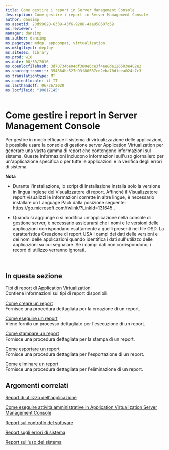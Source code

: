 ```yaml
---
title: Come gestire i report in Server Management Console
description: Come gestire i report in Server Management Console
author: dansimp
ms.assetid: 28d99620-6339-43f6-9288-4aa958607c59
ms.reviewer: ''
manager: dansimp
ms.author: dansimp
ms.pagetype: mdop, appcompat, virtualization
ms.mktglfcycl: deploy
ms.sitesec: library
ms.prod: w10
ms.date: 08/30/2016
ms.openlocfilehash: 3d70734be04df380e6ce3f4ee8de126503e482e2
ms.sourcegitcommit: 354664bc527d93f80687cd2eba70d1eea024c7c3
ms.translationtype: MT
ms.contentlocale: it-IT
ms.lasthandoff: 06/26/2020
ms.locfileid: "10817145"
---
```

# Come gestire i report in Server Management Console


Per gestire in modo efficace il sistema di virtualizzazione delle applicazioni, è possibile usare la console di gestione server Application Virtualization per generare una vasta gamma di report che contengono informazioni sul sistema. Queste informazioni includono informazioni sull'uso giornaliero per un'applicazione specifica o per tutte le applicazioni e la verifica degli errori di sistema.

**Nota**  
-   Durante l'installazione, lo script di installazione installa solo la versione in lingua inglese del Visualizzatore di report. Affinché il Visualizzatore report visualizzi le informazioni corrette in altre lingue, è necessario installare un Language Pack dalla posizione seguente: <https://go.microsoft.com/fwlink/?LinkId=131645> .

-   Quando si aggiunge o si modifica un'applicazione nella console di gestione server, è necessario assicurarsi che i nomi e le versioni delle applicazioni corrispondano esattamente a quelli presenti nei file OSD. La caratteristica Creazione di report USA i campi dei dati delle versioni e dei nomi delle applicazioni quando identifica i dati sull'utilizzo delle applicazioni su cui segnalare. Se i campi dati non corrispondono, i record di utilizzo verranno ignorati.

 

## In questa sezione


<a href="" id="application-virtualization-report-types"></a>[Tipi di report di Application Virtualization](application-virtualization-report-types.md)  
Contiene informazioni sui tipi di report disponibili.

<a href="" id="how-to-create-a-report"></a>[Come creare un report](how-to-create-a-reportserver.md)  
Fornisce una procedura dettagliata per la creazione di un report.

<a href="" id="how-to-run-a-report"></a>[Come eseguire un report](how-to-run-a-reportserver.md)  
Viene fornito un processo dettagliato per l'esecuzione di un report.

<a href="" id="how-to-print-a-report"></a>[Come stampare un report](how-to-print-a-reportserver.md)  
Fornisce una procedura dettagliata per la stampa di un report.

<a href="" id="how-to-export-a-report"></a>[Come esportare un report](how-to-export-a-reportserver.md)  
Fornisce una procedura dettagliata per l'esportazione di un report.

<a href="" id="how-to-delete-a-report"></a>[Come eliminare un report](how-to-delete-a-reportserver.md)  
Fornisce una procedura dettagliata per l'eliminazione di un report.

## Argomenti correlati


[Report di utilizzo dell'applicazione](application-utilization-reportserver.md)

[Come eseguire attività amministrative in Application Virtualization Server Management Console](how-to-perform-administrative-tasks-in-the-application-virtualization-server-management-console.md)

[Report sul controllo del software](software-audit-reportserver.md)

[Report sugli errori di sistema](system-error-reportserver.md)

[Report sull'uso del sistema](system-utilization-reportserver.md)

 

 





